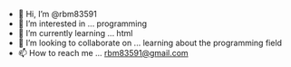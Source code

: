 - 👋 Hi, I’m @rbm83591
- 👀 I’m interested in ... programming
- 🌱 I’m currently learning ... html
- 💞️ I’m looking to collaborate on ... learning about the programming field
- 📫 How to reach me ... rbm83591@gmail.com

<!---
rbm83591/rbm83591 is a ✨ special ✨ repository because its `README.md` (this file) appears on your GitHub profile.
You can click the Preview link to take a look at your changes.
--->
